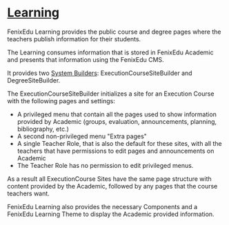 # [Learning](learning.md)


FenixEdu Learning provides the public course and degree pages where the teachers publish information for their students.

The Learning consumes information that is stored in FenixEdu Academic and presents that information using the FenixEdu CMS.

It provides two [System Builders](): ExecutionCourseSiteBuilder and DegreeSiteBuilder.

The ExecutionCourseSiteBuilder initializes a site for an Execution Course with the following pages and settings:

+ A privileged menu that contain all the pages used to show information provided by Academic (groups, evaluation, announcements, planning, bibliography, etc.)
+ A second non-privileged menu "Extra pages"
+ A single Teacher Role, that is also the default for these sites, with all the teachers that have permissions to edit pages and announcements on Academic
+ The Teacher Role has no permission to edit privileged menus.

As a result all ExecutionCourse Sites have the same page structure with content provided by the Academic, followed by any pages that the course teachers want.



FenixEdu Learning also provides the necessary Components and a FenixEdu Learning Theme to display the Academic provided information.